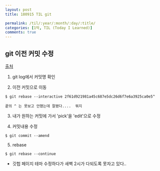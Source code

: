 ```yaml
---
layout: post
title: 180915 TIL git

permalink: /til/:year/:month/:day/:title/
categories: [1막, TIL (Today I Learned)]
comments: true
---
```


## git 이전 커밋 수정

[출처](http://woodz.tistory.com/75)


1. git log에서 커밋명 확인 

2. 이전 커밋으로 이동 

```text
$ git rebase --interactive 2f61d921981a45c687e5dc26d6f7e6a3925ca0e5^

끝의 ^ 는 못보고 안했는데 잘됐다....  뭐지
```

3. 내가 원하는 커밋에 가서 'pick'을 'edit'으로 수정

4. 커밋내용 수정

```text
$ git commit --amend
```

5. rebase

```text
$ git rebase --continue
```


- 깃헙 페이지 테마 수정하다가 새벽 2시가 다되도록 못자고 있다..
